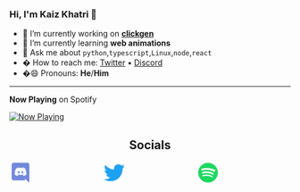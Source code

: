### Hi, I'm Kaiz Khatri 👋

<!-- info -->

- 🔭 I’m currently working on **[clickgen](https://github.com/KaizIqbal/clickgen)**
- 🌱 I’m currently learning **web animations**
- 💬 Ask me about `python`,`typescript`,`Linux`,`node`,`react`
- � How to reach me: [Twitter](https://twitter.com/ful1e5_) &squf; [Discord](https://discord.gg/6T5nDNt)
- �😄 Pronouns: **He**/**Him**

---

<!-- Now Playing -->

**Now Playing** on Spotify

<a href="https://kaiz.vercel.app/now-playing?open">
    <img src="https://kaiz.vercel.app/now-playing" width="256" height="64" alt="Now Playing">
</a>

<h2 align="center">Socials</h2>
<!-- Socials -->

<div align="center" style="display: flex; justify-content: space-between;">
    <a target="_blank" href="https://twitter.com/ful1e5_">
        <img src="./assets/Discord.svg" width="40" height="40" alt="Now Playing">
    </a>
    <a target="_blank" href="https://discord.gg/6T5nDNt">
        <img src="./assets/Twitter.svg" width="40" height="40" alt="Now Playing">
    </a>
    <a  target="_blank" href="https://open.spotify.com/user/kuabsnz43myhxext1652831e7?si=hVzfPDYbQe2r7Xnj3-UeHw">
        <img src="./assets/Spotify.svg" width="40" height="40" alt="Now Playing">
    </a>
<div>

